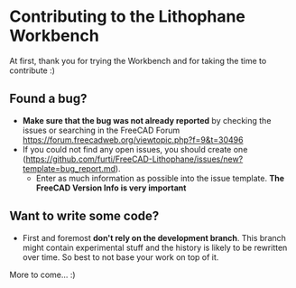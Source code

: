# Contributing to the Lithophane Workbench

At first, thank you for trying the Workbench and for taking the time to contribute :)

## Found a bug?
- **Make sure that the bug was not already reported** by checking the issues or searching in the FreeCAD Forum https://forum.freecadweb.org/viewtopic.php?f=9&t=30496
- If you could not find any open issues, you should create one (https://github.com/furti/FreeCAD-Lithophane/issues/new?template=bug_report.md).
  - Enter as much information as possible into the issue template. **The FreeCAD Version Info is very important**

## Want to write some code?
 - First and foremost **don't rely on the development branch**. This branch might contain experimental stuff and the history is likely to be rewritten over time. So best to not base your work on top of it.
 
More to come... :)

